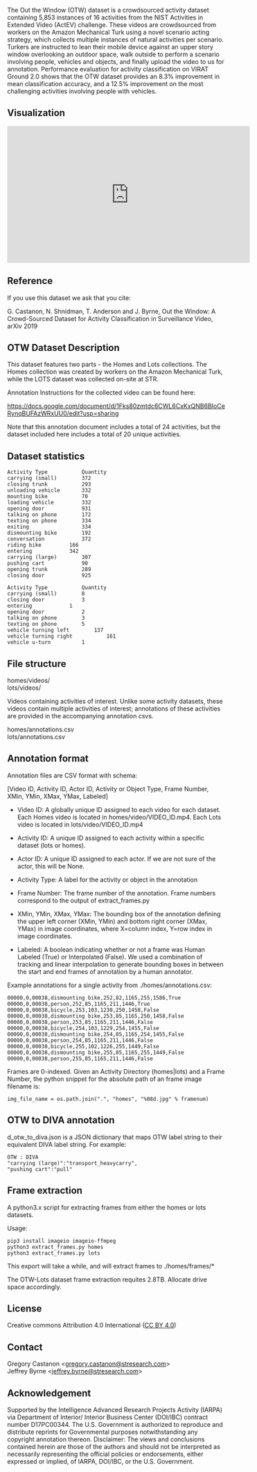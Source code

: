 The Out the Window (OTW) dataset is a crowdsourced activity dataset containing 5,853 instances of 16 activities from the NIST Activities in Extended Video (ActEV) challenge.  These videos are crowdsourced from workers on the Amazon Mechanical Turk using a novel scenario acting strategy, which collects multiple instances of natural activities per scenario.  Turkers are instructed to lean their mobile device against an upper story window overlooking an outdoor space, walk outside to perform a scenario involving people, vehicles and objects, and finally upload the video to us for annotation.  Performance evaluation for activity classification on VIRAT Ground 2.0 shows that the OTW dataset provides an 8.3% improvement in mean classification accuracy, and a 12.5% improvement on the most challenging activities involving people with vehicles. 

## Visualization

<iframe width="560" height="315" src="https://www.youtube.com/embed/PB_FejlIlhc" frameborder="0" allow="accelerometer; autoplay; encrypted-media; gyroscope; picture-in-picture" allowfullscreen></iframe>

## Reference

If you use this dataset we ask that you cite:

G. Castanon, N. Shnidman, T. Anderson and J. Byrne, Out the Window: A Crowd-Sourced Dataset for Activity Classification in Surveillance Video, arXiv 2019


## OTW Dataset Description

This dataset features two parts - the Homes and Lots collections.  The Homes collection was created by workers on the Amazon Mechanical Turk, while the LOTS dataset was collected on-site at STR.

Annotation Instructions for the collected video can be found here:  

<https://docs.google.com/document/d/1Fks80zmtdc6CWL6CxKxQNB6BIoCeRynqBUFAzWRxUU0/edit?usp=sharing>

Note that this annotation document includes a total of 24 activities, but the dataset included here includes a total of 20 unique activities.

## Dataset statistics

```OTW-Homes:
Activity Type			Quantity
carrying (small)		372
closing trunk			293
unloading vehicle		332
mounting bike			70
loading vehicle			332
opening door			931
talking on phone		172
texting on phone		334
exiting			        334
dismounting bike		192
conversation			372
riding bike			166
entering			342
carrying (large)		307
pushing cart			90
opening trunk			289
closing door			925
```

```OTW-Lots:
Activity Type			Quantity
carrying (small)		8
closing door 			3
entering 			1
opening door			2
talking on phone		3
texting on phone		5
vehicle turning left    	137
vehicle turning right	        161
vehicle u-turn			1
```

## File structure

homes/videos/    
lots/videos/

Videos containing activities of interest.  Unlike some activity datasets, these videos contain multiple activities of interest; annotations of these activities are provided in the accompanying annotation csvs.

homes/annotations.csv    
lots/annotations.csv

## Annotation format

Annotation files are CSV format with schema:

[Video ID, Activity ID, Actor ID, Activity or Object Type, Frame Number, XMin, YMin, XMax, YMax, Labeled]

* Video ID: A globally unique ID assigned to each video for each dataset.   Each Homes video is located in homes/video/VIDEO_ID.mp4. Each Lots video is located in lots/video/VIDEO_ID.mp4

* Activity ID:
A unique ID assigned to each activity within a specific dataset (lots or homes).

* Actor ID: 
A unique ID assigned to each actor.  If we are not sure of the actor, this will be None.  

* Activity Type:
A label for the activity or object in the annotation

* Frame Number:
The frame number of the annotation.  Frame numbers correspond to the output of extract_frames.py

* XMin, YMin, XMax, YMax: 
The bounding box of the annotation defining the upper left corner (XMin, YMin) and bottom right corner (XMax, YMax) in image coordinates, where X=column index, Y=row index in image coordinates.

* Labeled: 
A boolean indicating whether or not a frame was Human Labeled (True) or Interpolated (False).  We used a combination of tracking and linear interpolation to generate bounding boxes in between the start and end frames of annotation by a human annotator.

Example annotations for a single activity from ./homes/annotations.csv:

```
00000,0,00038,dismounting bike,252,82,1165,255,1586,True
00000,0,00038,person,252,85,1165,211,1446,True
00000,0,00038,bicycle,253,103,1230,250,1458,False
00000,0,00038,dismounting bike,253,85,1165,250,1458,False
00000,0,00038,person,253,85,1165,211,1446,False
00000,0,00038,bicycle,254,103,1229,254,1455,False
00000,0,00038,dismounting bike,254,85,1165,254,1455,False
00000,0,00038,person,254,85,1165,211,1446,False
00000,0,00038,bicycle,255,102,1226,255,1449,False
00000,0,00038,dismounting bike,255,85,1165,255,1449,False
00000,0,00038,person,255,85,1165,211,1446,False
```

Frames are 0-indexed.  Given an Activity Directory (homes|lots) and a Frame Number, the python snippet for the absolute path of an frame image filename is:

```
img_file_name = os.path.join(".", "homes", "%08d.jpg" % framenum)
```

## OTW to DIVA annotation

d_otw_to_diva.json is a JSON dictionary that maps OTW label string to their equivalent DIVA label string.  For example:

```
OTW : DIVA
"carrying (large)":"transport_heavycarry",
"pushing cart":"pull"
```

## Frame extraction

A python3.x script for extracting frames from either the homes or lots datasets.

Usage:  

```
pip3 install imageio imageio-ffmpeg
python3 extract_frames.py homes 
python3 extract_frames.py lots
```

This export will take a while, and will extract frames to ./homes/frames/*

The OTW-Lots dataset frame extraction requites 2.8TB.  Allocate drive space accordingly.

## License

Creative commons Attribution 4.0 International ([CC BY 4.0](https://creativecommons.org/licenses/by/4.0/))

## Contact

Gregory Castanon  <<gregory.castanon@stresearch.com>>    
Jeffrey Byrne <<jeffrey.byrne@stresearch.com>>  

## Acknowledgement 

Supported by the Intelligence Advanced Research Projects Activity (IARPA) via Department of Interior/ Interior Business Center (DOI/IBC) contract number D17PC00344. The U.S. Government is authorized to reproduce and distribute reprints for Governmental purposes notwithstanding any copyright annotation thereon. Disclaimer: The views and conclusions contained herein are those of the authors and should not be interpreted as necessarily representing the official policies or endorsements, either expressed or implied, of IARPA, DOI/IBC, or the U.S. Government.
